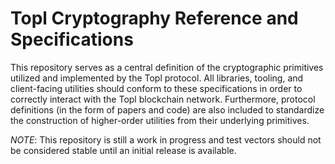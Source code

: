 # Topl Cryptography Reference and Specifications
This repository serves as a central definition of the cryptographic primitives utilized and implemented by the Topl protocol. All libraries, tooling, and client-facing utilities should conform to these specifications in order to correctly interact with the Topl blockchain network. Furthermore, protocol definitions (in the form of papers and code) are also included to standardize the construction of higher-order utilities from their underlying primitives.

*NOTE*: This repository is still a work in progress and test vectors should not be considered stable until an initial release is available.